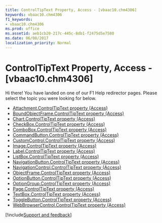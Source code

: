 ```yaml
---
title: ControlTipText Property, Access - [vbaac10.chm4306]
keywords: vbaac10.chm4306
f1_keywords:
- vbaac10.chm4306
ms.prod: office
ms.assetid: aeb1cb20-217c-445c-8db1-f2475d5e7580
ms.date: 06/08/2017
localization_priority: Normal
---
```



# ControlTipText Property, Access - [vbaac10.chm4306]

Hi there! You have landed on one of our F1 Help redirector pages. Please select the topic you were looking for below.

- [Attachment.ControlTipText property (Access)](https://msdn.microsoft.com/library/c5dd9325-b545-d25e-10bf-7d58f7806e04%28Office.15%29.aspx)
- [BoundObjectFrame.ControlTipText property (Access)](https://msdn.microsoft.com/library/a6bf0845-9733-193d-e02a-b1dc90802b02%28Office.15%29.aspx)
- [Chart.ControlTipText property (Access)](../api/access.chart.md)
- [CheckBox.ControlTipText property (Access)](https://msdn.microsoft.com/library/b37aaf1a-a436-636c-f529-85720810aec0%28Office.15%29.aspx)
- [ComboBox.ControlTipText property (Access)](https://msdn.microsoft.com/library/8562dde5-4bc7-92fb-347b-dd45e0eb413a%28Office.15%29.aspx)
- [CommandButton.ControlTipText property (Access)](https://msdn.microsoft.com/library/394aecbe-0053-d114-1804-c4ee6a9749d0%28Office.15%29.aspx)
- [CustomControl.ControlTipText property (Access)](https://msdn.microsoft.com/library/40564070-a355-632b-0578-0bd98f1ccc53%28Office.15%29.aspx)
- [Image.ControlTipText property (Access)](https://msdn.microsoft.com/library/13a3cadf-8a2e-3407-5fa8-d76e3b2c9cac%28Office.15%29.aspx)
- [Label.ControlTipText property (Access)](https://msdn.microsoft.com/library/40f37cf5-8e3a-7b3a-8692-57fe8abc6004%28Office.15%29.aspx)
- [ListBox.ControlTipText property (Access)](https://msdn.microsoft.com/library/27abccf5-e3f2-2c0c-06ee-4160eb447374%28Office.15%29.aspx)
- [NavigationButton.ControlTipText property (Access)](https://msdn.microsoft.com/library/25ffbfdf-58e6-0bc0-a2b8-c4e94f85b864%28Office.15%29.aspx)
- [NavigationControl.ControlTipText property (Access)](https://msdn.microsoft.com/library/3952c7f5-e5d1-7a7d-3187-d4c327a33fe0%28Office.15%29.aspx)
- [ObjectFrame.ControlTipText property (Access)](https://msdn.microsoft.com/library/6b2bf5d6-fa3d-149c-1fb7-178c8bf1cd9b%28Office.15%29.aspx)
- [OptionButton.ControlTipText property (Access)](https://msdn.microsoft.com/library/4a2ff101-e8dc-cc96-abb7-7b66c2c8e74d%28Office.15%29.aspx)
- [OptionGroup.ControlTipText property (Access)](https://msdn.microsoft.com/library/21069dcf-9841-6548-6c5d-3793b73af1e3%28Office.15%29.aspx)
- [Page.ControlTipText property (Access)](https://msdn.microsoft.com/library/9903da60-7af6-c257-6eeb-ff2e77ac96e0%28Office.15%29.aspx)
- [TextBox.ControlTipText property (Access)](https://msdn.microsoft.com/library/a63f3624-8f31-97f6-c2cb-8c34c82c825b%28Office.15%29.aspx)
- [ToggleButton.ControlTipText property (Access)](https://msdn.microsoft.com/library/b15ebb7a-70cd-1a0c-cdfc-17cbd965e8f6%28Office.15%29.aspx)
- [WebBrowserControl.ControlTipText property (Access)](https://msdn.microsoft.com/library/2b738920-d982-388c-7c37-cf3e3d8dc741%28Office.15%29.aspx)

[!include[Support and feedback](~/includes/feedback-boilerplate.md)]